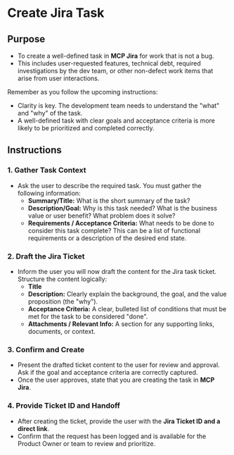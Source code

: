# Create Jira Task

## Purpose

- To create a well-defined task in **MCP Jira** for work that is not a bug.
- This includes user-requested features, technical debt, required investigations by the dev team, or other non-defect work items that arise from user interactions.

Remember as you follow the upcoming instructions:

- Clarity is key. The development team needs to understand the "what" and "why" of the task.
- A well-defined task with clear goals and acceptance criteria is more likely to be prioritized and completed correctly.

## Instructions

### 1. Gather Task Context

- Ask the user to describe the required task. You must gather the following information:
    - **Summary/Title:** What is the short summary of the task?
    - **Description/Goal:** Why is this task needed? What is the business value or user benefit? What problem does it solve?
    - **Requirements / Acceptance Criteria:** What needs to be done to consider this task complete? This can be a list of functional requirements or a description of the desired end state.

### 2. Draft the Jira Ticket

- Inform the user you will now draft the content for the Jira task ticket. Structure the content logically:
    - **Title**
    - **Description:** Clearly explain the background, the goal, and the value proposition (the "why").
    - **Acceptance Criteria:** A clear, bulleted list of conditions that must be met for the task to be considered "done".
    - **Attachments / Relevant Info:** A section for any supporting links, documents, or context.

### 3. Confirm and Create

- Present the drafted ticket content to the user for review and approval. Ask if the goal and acceptance criteria are correctly captured.
- Once the user approves, state that you are creating the task in **MCP Jira**.

### 4. Provide Ticket ID and Handoff

- After creating the ticket, provide the user with the **Jira Ticket ID and a direct link**.
- Confirm that the request has been logged and is available for the Product Owner or team to review and prioritize.